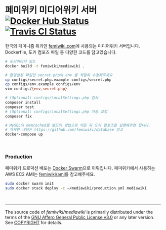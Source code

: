 페미위키 미디어위키 서버 [![Docker Hub Status]][Docker Hub Link] [![Travis CI Status]][Travis CI Link]
========
한국의 페미니즘 위키인 [femiwiki.com]에 사용되는 미디어위키 서버입니다.
Dockerfile, 도커 컴포즈 파일 등 다양한 코드를 담고있습니다.

```bash
# 도커이미지 빌드
docker build -t femiwiki/mediawiki .

# 환경설정 파일인 secret.php와 env 를 적절히 수정해주세요
cp configs/secret.php.example configs/secret.php
cp configs/env.example configs/env
vim configs/{env,secret.php}

# (Optional) configs/LocalSettings.php 검사
composer install
composer test
# (Optional) configs/LocalSettings.php 자동 교정
composer fix

# MySQL와 memcached를 별도의 방법으로 띄운 뒤 도커 컴포즈를 실행해주면 됩니다.
# 자세한 내용은 https://github.com/femiwiki/database 참고
docker-compose up
```

&nbsp;

### Production
페미위키 프로덕션 배포는 [Docker Swarm]으로 이뤄집니다. 페미위키에서 사용하는
AWS EC2 AMI는 [femiwiki/ami]를 참고해주세요.

```sh
sudo docker swarm init
sudo docker stack deploy -c ~/mediawiki/production.yml mediawiki
```

&nbsp;

--------

The source code of *femiwiki/mediawiki* is primarily distributed under the terms
of the [GNU Affero General Public License v3.0] or any later version. See
[COPYRIGHT] for details.

[Docker Hub Status]: https://badgen.net/docker/pulls/femiwiki/mediawiki/?icon=docker&label=pulls
[Docker Hub Link]: https://hub.docker.com/r/femiwiki/mediawiki/
[Travis CI Status]: https://badgen.net/travis/femiwiki/mediawiki/master?label=build
[Travis CI Link]: https://travis-ci.org/femiwiki/mediawiki
[femiwiki.com]: https://femiwiki.com
[Docker Swarm]: https://docs.docker.com/engine/swarm/
[femiwiki/ami]: https://github.com/femiwiki/ami
[GNU Affero General Public License v3.0]: LICENSE
[COPYRIGHT]: COPYRIGHT
